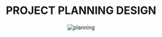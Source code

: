 <div align="center">
  
  
# PROJECT PLANNING DESIGN 
 
  
  
  
  
  
  
  
  
  
  
  
 
  ![planning](https://user-images.githubusercontent.com/113347192/201057254-df39cca7-f9ed-4003-bb48-2c558888195e.gif)


  
  
